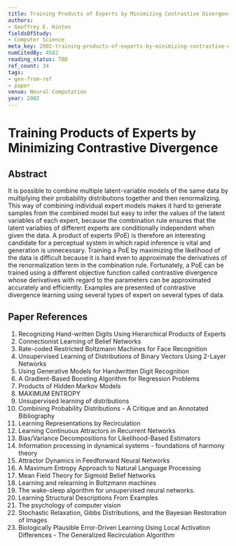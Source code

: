 ```yaml
---
title: Training Products of Experts by Minimizing Contrastive Divergence
authors:
- Geoffrey E. Hinton
fieldsOfStudy:
- Computer Science
meta_key: 2002-training-products-of-experts-by-minimizing-contrastive-divergence
numCitedBy: 4582
reading_status: TBD
ref_count: 34
tags:
- gen-from-ref
- paper
venue: Neural Computation
year: 2002
---
```


# Training Products of Experts by Minimizing Contrastive Divergence

## Abstract

It is possible to combine multiple latent-variable models of the same data by multiplying their probability distributions together and then renormalizing. This way of combining individual expert models makes it hard to generate samples from the combined model but easy to infer the values of the latent variables of each expert, because the combination rule ensures that the latent variables of different experts are conditionally independent when given the data. A product of experts (PoE) is therefore an interesting candidate for a perceptual system in which rapid inference is vital and generation is unnecessary. Training a PoE by maximizing the likelihood of the data is difficult because it is hard even to approximate the derivatives of the renormalization term in the combination rule. Fortunately, a PoE can be trained using a different objective function called contrastive divergence whose derivatives with regard to the parameters can be approximated accurately and efficiently. Examples are presented of contrastive divergence learning using several types of expert on several types of data.

## Paper References

1. Recognizing Hand-written Digits Using Hierarchical Products of Experts
2. Connectionist Learning of Belief Networks
3. Rate-coded Restricted Boltzmann Machines for Face Recognition
4. Unsupervised Learning of Distributions of Binary Vectors Using 2-Layer Networks
5. Using Generative Models for Handwritten Digit Recognition
6. A Gradient-Based Boosting Algorithm for Regression Problems
7. Products of Hidden Markov Models
8. MAXIMUM ENTROPY
9. Unsupervised learning of distributions
10. Combining Probability Distributions - A Critique and an Annotated Bibliography
11. Learning Representations by Recirculation
12. Learning Continuous Attractors in Recurrent Networks
13. Bias/Variance Decompositions for Likelihood-Based Estimators
14. Information processing in dynamical systems - foundations of harmony theory
15. Attractor Dynamics in Feedforward Neural Networks
16. A Maximum Entropy Approach to Natural Language Processing
17. Mean Field Theory for Sigmoid Belief Networks
18. Learning and relearning in Boltzmann machines
19. The wake-sleep algorithm for unsupervised neural networks.
20. Learning Structural Descriptions From Examples
21. The psychology of computer vision
22. Stochastic Relaxation, Gibbs Distributions, and the Bayesian Restoration of Images
23. Biologically Plausible Error-Driven Learning Using Local Activation Differences - The Generalized Recirculation Algorithm
